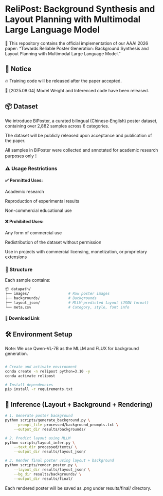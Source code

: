 # ReliPost: Background Synthesis and Layout Planning with Multimodal Large Language Model
📌 This repository contains the official implementation of our AAAI 2026 paper:
“Towards Reliable Poster Generation: Background Synthesis and Layout Planning with Multimodal Large Language Model.”

## 📢 Notice
🔥 Training code  will be released after the paper accepted.

📝 [2025.08.04] Model Weight and Inferenced code have been released.



## 📦 Dataset
We introduce BiPoster, a curated bilingual (Chinese-English) poster dataset, containing over 2,882 samples across 6 categories.

The dataset will be publicly released upon acceptance and publication of the paper.

All samples in BiPoster were collected and annotated for academic research purposes only！

### ⚠️ Usage Restrictions
#### ✅ Permitted Uses:
  
  Academic research
  
  Reproduction of experimental results
  
  Non-commercial educational use
  
  #### ❌ Prohibited Uses:
  
  Any form of commercial use
  
  Redistribution of the dataset without permission
  
  Use in projects with commercial licensing, monetization, or proprietary extensions

### 📁 Structure
Each sample contains:
``` bash
📦 datapath/
├── images/                  # Raw poster images
├── backgrounds/             # Backgrounds
├── layout_json/             # MLLM-predicted layout (JSON format)
└── meta.csv                 # Category, style, font info
```

#### 🔗 Download Link 

## 🛠 Environment Setup
Note: We use Qwen-VL-7B as the MLLM and FLUX for background generation.
```bash

# Create and activate environment
conda create -n relipost python=3.10 -y
conda activate relipost

# Install dependencies
pip install -r requirements.txt
```

## 🚀 Inference (Layout + Background + Rendering)
```bash
# 1. Generate poster background
python scripts/generate_background.py \
    --prompt_file processed/background_prompts.txt \
    --output_dir results/backgrounds/

# 2. Predict layout using MLLM
python scripts/layout_infer.py \
    --text_dir processed/texts/ \
    --output_dir results/layout_json/

# 3. Render final poster using layout + background
python scripts/render_poster.py \
    --layout_dir results/layout_json/ \
    --bg_dir results/backgrounds/ \
    --output_dir results/final/
```
Each rendered poster will be saved as .png under results/final/ directory.





